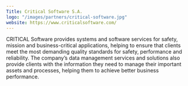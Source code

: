 ```yaml
---
Title: Critical Software S.A.
logo: "/images/partners/critical-software.jpg"
website: https://www.criticalsoftware.com/ 
---
```

CRITICAL Software provides systems and software services for safety, mission and
business-critical applications, helping to ensure that clients meet the most demanding quality
standards for safety, performance and reliability. The company’s data management services and
solutions also provide clients with the information they need to manage their important assets and
processes, helping them to achieve better business performance.
